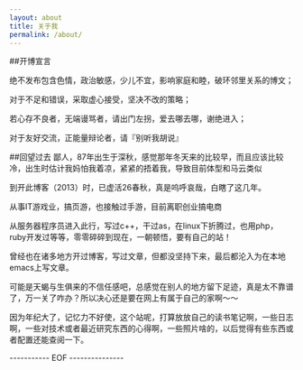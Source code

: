 ```yaml
---
layout: about
title: 关于我
permalink: /about/
---
```

##开博宣言

绝不发布包含色情，政治敏感，少儿不宜，影响家庭和睦，破环邻里关系的博文；

对于不足和错误，采取虚心接受，坚决不改的策略；

若心存不良者，无端谩骂者，请出门左拐，爱去哪去哪，谢绝进入；

对于友好交流，正能量辩论者，请『别听我胡说』

##回望过去
鄙人，87年出生于深秋，感觉那年冬天来的比较早，而且应该比较冷，出生时估计我妈怕我着凉，紧紧的捂着我，导致目前体型和马云类似

到开此博客（2013）时，已虚活26春秋，真是呜呼哀哉，白瞎了这几年。

从事IT游戏业，搞页游，也接触过手游，目前离职创业搞电商

从服务器程序员进入此行，写过c++，干过as，在linux下折腾过，也用php，ruby开发过等等，零零碎碎到现在，一朝顿悟，要有自己的站！

曾经也在诸多地方开过博客，写过文章，但都没坚持下来，最后都沦入为在本地emacs上写文章。

可能是天蝎与生俱来的不信任感吧，总感觉在别人的地方留下足迹，真是太不靠谱了，万一关了咋办？所以决心还是要在网上有属于自己的家啊～～

因为年纪大了，记忆力不好使，这个站呢，打算放放自己的读书笔记啊，一些日志啊，一些对技术或者最近研究东西的心得啊，一些照片啥的，以后觉得有些东西或者配置还能查阅一下。

----------- EOF ---------------
